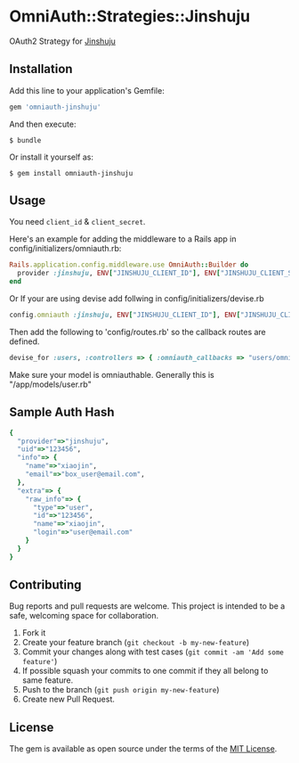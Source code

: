 # OmniAuth::Strategies::Jinshuju

OAuth2 Strategy for [Jinshuju](https://www.jinshuju.net/)

## Installation

Add this line to your application's Gemfile:

```ruby
gem 'omniauth-jinshuju'
```

And then execute:

    $ bundle

Or install it yourself as:

    $ gem install omniauth-jinshuju

## Usage

You need `client_id` & `client_secret`.

Here's an example for adding the middleware to a Rails app in config/initializers/omniauth.rb:
```ruby
Rails.application.config.middleware.use OmniAuth::Builder do
  provider :jinshuju, ENV["JINSHUJU_CLIENT_ID"], ENV["JINSHUJU_CLIENT_SECRET"]
end
```

Or If your are using devise add follwing in config/initializers/devise.rb
```ruby
config.omniauth :jinshuju, ENV["JINSHUJU_CLIENT_ID"], ENV["JINSHUJU_CLIENT_SECRET"]
```

Then add the following to 'config/routes.rb' so the callback routes are defined.

```ruby
devise_for :users, :controllers => { :omniauth_callbacks => "users/omniauth_callbacks" }
```

Make sure your model is omniauthable. Generally this is "/app/models/user.rb"

## Sample Auth Hash
```ruby
{
  "provider"=>"jinshuju",
  "uid"=>"123456",
  "info"=> {
    "name"=>"xiaojin",
    "email"=>"box_user@email.com",
  },
  "extra"=> {
    "raw_info"=> {
      "type"=>"user",
      "id"=>"123456",
      "name"=>"xiaojin",
      "login"=>"user@email.com"
    }
  }
}
```

## Contributing

Bug reports and pull requests are welcome. This project is intended to be a safe, welcoming space for collaboration.

1. Fork it
2. Create your feature branch (`git checkout -b my-new-feature`)
3. Commit your changes along with test cases (`git commit -am 'Add some feature'`)
4. If possible squash your commits to one commit if they all belong to same feature.
5. Push to the branch (`git push origin my-new-feature`)
6. Create new Pull Request.


## License

The gem is available as open source under the terms of the [MIT License](http://opensource.org/licenses/MIT).
